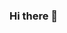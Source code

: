 ### Hi there 👋

<!--
**BradOverflow/BradOverflow** is a ✨ _special_ ✨ repository because its `README.md` (this file) appears on your GitHub profile.

[![GitHub Streak](https://github-readme-streak-stats.herokuapp.com/user=BradOverflow)](https://git.io/streak-stats)
[![Anurag's GitHub stats](https://github-readme-stats.vercel.app/apiusername=BradOverflow)](https://github.com/anuraghazra/github-readme-stats)
https://github-profile-trophy.vercel.app/?username=BradOverflow-ma&theme=tokyonight
[![Windows](https://svgshare.com/i/ZhY.svg)](https://svgshare.com/i/ZhY.svg)
[![GitHub license](https://img.shields.io/github/license/Naereen/StrapDown.js.svg)](https://github.com/Naereen/StrapDown.js/blob/master/LICENSE)
[![Naereen's top languages](https://github-readme-stats.vercel.app/api/top-langs/username=BradOverlfow&theme=blue-green)](https://github.com/anuraghazra/github-readme-stats)
![](https://komarev.com/ghpvc/username=BradOverflow&color=blueviolet)
![Jokes Card](https://readme-jokes.vercel.app/api)
